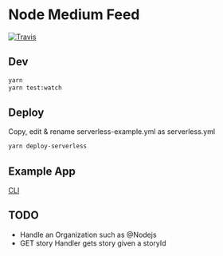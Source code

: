 # Node Medium Feed

[![Travis](https://img.shields.io/travis/franklintarter/node-medium-feed.svg)](https://travis-ci.org/franklintarter/node-medium-feed)

## Dev

```bash
yarn
yarn test:watch
```

## Deploy

Copy, edit & rename serverless-example.yml as serverless.yml

```bash
yarn deploy-serverless
```

## Example App

[CLI](https://github.com/franklintarter/node-medium-feed-cli)

## TODO

- Handle an Organization such as @Nodejs
- GET story Handler gets story given a storyId
